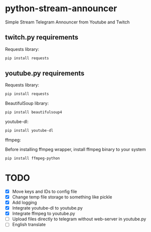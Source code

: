 # python-stream-announcer
Simple Stream Telegram Announcer from Youtube and Twitch

## twitch.py requirements
Requests library:
```bash
pip install requests
```

## youtube.py requirements
Requests library:
```bash
pip install requests
```
BeautifulSoup library:
```bash
pip install beautifulsoup4
```
youtube-dl:
```bash
pip install youtube-dl
```
ffmpeg:

Before installing ffmpeg wrapper, install ffmpeg binary to your system
```bash
pip install ffmpeg-python
```

# TODO
- [X] Move keys and IDs to config file
- [X] Change temp file storage to something like pickle
- [X] Add logging
- [X] Integrate youtube-dl to youtube.py
- [X] Integrate ffmpeg to youtube.py
- [ ] Upload files directly to telegram without web-server in youtube.py
- [ ] English translate
